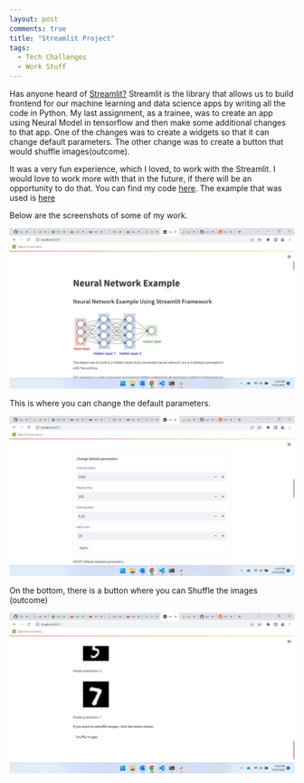 ```yaml
---
layout: post
comments: true
title: "Streamlit Project"
tags:
  - Tech Challenges
  - Work Stuff
---
```


Has anyone heard of [Streamlit?](https://streamlit.io/) Streamlit is the library that allows us to build frontend for our machine learning and data science apps by writing all the code in Python. My last assignment, as a trainee, was to create an app using Neural Model in tensorflow and then make some additional changes to that app. One of the changes was to create a widgets so that it can change default parameters. The other change was to create a button that would shuffle images(outcome).

It was a very fun experience, which I loved, to work with the Streamlit. I would love to work more with that in the future, if there will be an opportunity to do that. You can find my code [here](https://github.com/ambrolla/examples/tree/Streamlit/streamlit_example). The example that was used is [here](https://github.com/aymericdamien/TensorFlow-Examples/blob/master/tensorflow_v2/notebooks/3_NeuralNetworks/neural_network.ipynb)

Below are the screenshots of some of my work.

![Streamlit1](/images/Streamlit_example1.png)

This is where you can change the default parameters.

![Streamlit2](/images/Streamlit_example2.png)

On the bottom, there is a button where you can Shuffle the images (outcome)

![Streamlit3](/images/Streamlit_example3.png)
